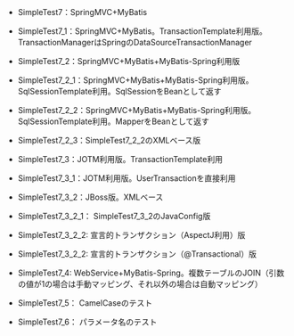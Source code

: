 * SimpleTest7：SpringMVC+MyBatis
* SimpleTest7_1：SpringMVC+MyBatis。TransactionTemplate利用版。TransactionManagerはSpringのDataSourceTransactionManager
* SimpleTest7_2：SpringMVC+MyBatis+MyBatis-Spring利用版
* SimpleTest7_2_1：SpringMVC+MyBatis+MyBatis-Spring利用版。SqlSessionTemplate利用。SqlSessionをBeanとして返す
* SimpleTest7_2_2：SpringMVC+MyBatis+MyBatis-Spring利用版。SqlSessionTemplate利用。MapperをBeanとして返す
* SimpleTest7_2_3：SimpleTest7_2_2のXMLベース版

* SimpleTest7_3：JOTM利用版。TransactionTemplate利用
* SimpleTest7_3_1：JOTM利用版。UserTransactionを直接利用
* SimpleTest7_3_2：JBoss版。XMLベース
* SimpleTest7_3_2_1： SimpleTest7_3_2のJavaConfig版
* SimpleTest7_3_2_2: 宣言的トランザクション（AspectJ利用）版
* SimpleTest7_3_2_2: 宣言的トランザクション（@Transactional）版

* SimpleTest7_4: WebService+MyBatis-Spring。複数テーブルのJOIN（引数の値が1の場合は手動マッピング、それ以外の場合は自動マッピング）

* SimpleTest7_5： CamelCaseのテスト

* SimpleTest7_6： パラメータ名のテスト

